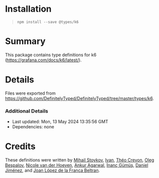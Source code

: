 # Installation
> `npm install --save @types/k6`

# Summary
This package contains type definitions for k6 (https://grafana.com/docs/k6/latest/).

# Details
Files were exported from https://github.com/DefinitelyTyped/DefinitelyTyped/tree/master/types/k6.

### Additional Details
 * Last updated: Mon, 13 May 2024 13:35:56 GMT
 * Dependencies: none

# Credits
These definitions were written by [Mihail Stoykov](https://github.com/MStoykov), [Ivan](https://github.com/codebien), [Théo Crevon](https://github.com/oleiade), [Oleg Bespalov](https://github.com/olegbespalov), [Nicole van der Hoeven](https://github.com/nicolevanderhoeven), [Ankur Agarwal](https://github.com/ankur22), [İnanç Gümüş](https://github.com/inancgumus), [Daniel Jiménez](https://github.com/ka3de), and [Joan López de la Franca Beltran](https://github.com/joanlopez).
